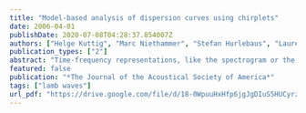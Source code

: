 ```yaml
---
title: "Model-based analysis of dispersion curves using chirplets"
date: 2006-04-01
publishDate: 2020-07-08T04:28:37.854007Z
authors: ["Helge Kuttig", "Marc Niethammer", "Stefan Hurlebaus", "Laurence J. Jacobs"]
publication_types: ["2"]
abstract: "Time-frequency representations, like the spectrogram or the scalogram, are widely used to characterize dispersive waves. The resulting energy distributions, however, suffer from the uncertainty principle, which complicates the allocation of energy to individual propagation modes (especially when the dispersion curves of these modes are close to each other in the time-frequency domain). This research applies the chirplet as a tool to analyze dispersive wave signals based on a dispersion model. The chirplet transform, a generalization of both the wavelet and the short-time Fourier transform, enables the extraction of components of a signal with a particular instantaneous frequency and group delay. An adaptive algorithm identifies frequency regions for which quantitative statements can be made about an individual model's energy, and employs chirplets (locally adapted to a dispersion curve model) to extract the (proportional) energy distribution of that single mode from a multimode dispersive wave signal. The effectiveness of this algorithm is demonstrated on a multimode synthetic Lamb wave signal for which the ground-truth energy distribution is known for each mode. Finally, the robustness of this algorithm is demonstrated on real, experimentally measured Lamb wave signals by an adaption of a correlation technique developed in previous research."
featured: false
publication: "*The Journal of the Acoustical Society of America*"
tags: ["lamb waves"]
url_pdf: "https://drive.google.com/file/d/18-0WpuuHxHfp6jgJgDIuS5HUCyrzc4k2"
---
```


